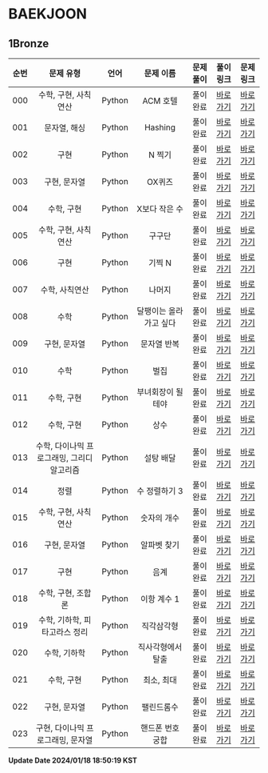 # BAEKJOON

## 1Bronze

| 순번 | 문제 유형 | 언어 | 문제 이름 | 문제 풀이 | 풀이 링크 | 문제 링크 |
| :--: |:--: |:--: |:--: |:--: |:--: |:--: |
|000|수학, 구현, 사칙연산|Python|ACM 호텔|풀이완료|[바로가기](https://github.com/westreed/ProgrammersAlgorithm/blob/main/BAEKJOON/1Bronze/ACM%20%ED%98%B8%ED%85%94.py)|[바로가기](https://www.acmicpc.net/problem/10250)|
|001|문자열, 해싱|Python|Hashing|풀이완료|[바로가기](https://github.com/westreed/ProgrammersAlgorithm/blob/main/BAEKJOON/1Bronze/Hashing.py)|[바로가기](https://www.acmicpc.net/problem/15829)|
|002|구현|Python|N 찍기|풀이완료|[바로가기](https://github.com/westreed/ProgrammersAlgorithm/blob/main/BAEKJOON/1Bronze/N%20%EC%B0%8D%EA%B8%B0.py)|[바로가기](https://www.acmicpc.net/problem/2741)|
|003|구현, 문자열|Python|OX퀴즈|풀이완료|[바로가기](https://github.com/westreed/ProgrammersAlgorithm/blob/main/BAEKJOON/1Bronze/OX%ED%80%B4%EC%A6%88.py)|[바로가기](https://www.acmicpc.net/problem/8958)|
|004|수학, 구현|Python|X보다 작은 수|풀이완료|[바로가기](https://github.com/westreed/ProgrammersAlgorithm/blob/main/BAEKJOON/1Bronze/X%EB%B3%B4%EB%8B%A4%20%EC%9E%91%EC%9D%80%20%EC%88%98.py)|[바로가기](https://www.acmicpc.net/problem/10871)|
|005|수학, 구현, 사칙연산|Python|구구단|풀이완료|[바로가기](https://github.com/westreed/ProgrammersAlgorithm/blob/main/BAEKJOON/1Bronze/%EA%B5%AC%EA%B5%AC%EB%8B%A8.py)|[바로가기](https://www.acmicpc.net/problem/2739)|
|006|구현|Python|기찍 N|풀이완료|[바로가기](https://github.com/westreed/ProgrammersAlgorithm/blob/main/BAEKJOON/1Bronze/%EA%B8%B0%EC%B0%8D%20N.py)|[바로가기](https://www.acmicpc.net/problem/2742)|
|007|수학, 사칙연산|Python|나머지|풀이완료|[바로가기](https://github.com/westreed/ProgrammersAlgorithm/blob/main/BAEKJOON/1Bronze/%EB%82%98%EB%A8%B8%EC%A7%80.py)|[바로가기](https://www.acmicpc.net/problem/3052)|
|008|수학|Python|달팽이는 올라가고 싶다|풀이완료|[바로가기](https://github.com/westreed/ProgrammersAlgorithm/blob/main/BAEKJOON/1Bronze/%EB%8B%AC%ED%8C%BD%EC%9D%B4%EB%8A%94%20%EC%98%AC%EB%9D%BC%EA%B0%80%EA%B3%A0%20%EC%8B%B6%EB%8B%A4.py)|[바로가기](https://www.acmicpc.net/problem/2869)|
|009|구현, 문자열|Python|문자열 반복|풀이완료|[바로가기](https://github.com/westreed/ProgrammersAlgorithm/blob/main/BAEKJOON/1Bronze/%EB%AC%B8%EC%9E%90%EC%97%B4%20%EB%B0%98%EB%B3%B5.py)|[바로가기](https://www.acmicpc.net/problem/2675)|
|010|수학|Python|벌집|풀이완료|[바로가기](https://github.com/westreed/ProgrammersAlgorithm/blob/main/BAEKJOON/1Bronze/%EB%B2%8C%EC%A7%91.py)|[바로가기](https://www.acmicpc.net/problem/2292)|
|011|수학, 구현|Python|부녀회장이 될테야|풀이완료|[바로가기](https://github.com/westreed/ProgrammersAlgorithm/blob/main/BAEKJOON/1Bronze/%EB%B6%80%EB%85%80%ED%9A%8C%EC%9E%A5%EC%9D%B4%20%EB%90%A0%ED%85%8C%EC%95%BC.py)|[바로가기](https://www.acmicpc.net/problem/2775)|
|012|수학, 구현|Python|상수|풀이완료|[바로가기](https://github.com/westreed/ProgrammersAlgorithm/blob/main/BAEKJOON/1Bronze/%EC%83%81%EC%88%98.py)|[바로가기](https://www.acmicpc.net/problem/2908)|
|013|수학, 다이나믹 프로그래밍, 그리디 알고리즘|Python|설탕 배달|풀이완료|[바로가기](https://github.com/westreed/ProgrammersAlgorithm/blob/main/BAEKJOON/1Bronze/%EC%84%A4%ED%83%95%20%EB%B0%B0%EB%8B%AC.py)|[바로가기](https://www.acmicpc.net/problem/2839)|
|014|정렬|Python|수 정렬하기 3|풀이완료|[바로가기](https://github.com/westreed/ProgrammersAlgorithm/blob/main/BAEKJOON/1Bronze/%EC%88%98%20%EC%A0%95%EB%A0%AC%ED%95%98%EA%B8%B0%203.py)|[바로가기](https://www.acmicpc.net/problem/10989)|
|015|수학, 구현, 사칙연산|Python|숫자의 개수|풀이완료|[바로가기](https://github.com/westreed/ProgrammersAlgorithm/blob/main/BAEKJOON/1Bronze/%EC%88%AB%EC%9E%90%EC%9D%98%20%EA%B0%9C%EC%88%98.py)|[바로가기](https://www.acmicpc.net/problem/2577)|
|016|구현, 문자열|Python|알파벳 찾기|풀이완료|[바로가기](https://github.com/westreed/ProgrammersAlgorithm/blob/main/BAEKJOON/1Bronze/%EC%95%8C%ED%8C%8C%EB%B2%B3%20%EC%B0%BE%EA%B8%B0.py)|[바로가기](https://www.acmicpc.net/problem/10809)|
|017|구현|Python|음계|풀이완료|[바로가기](https://github.com/westreed/ProgrammersAlgorithm/blob/main/BAEKJOON/1Bronze/%EC%9D%8C%EA%B3%84.py)|[바로가기](https://www.acmicpc.net/problem/2920)|
|018|수학, 구현, 조합론|Python|이항 계수 1|풀이완료|[바로가기](https://github.com/westreed/ProgrammersAlgorithm/blob/main/BAEKJOON/1Bronze/%EC%9D%B4%ED%95%AD%20%EA%B3%84%EC%88%98%201.py)|[바로가기](https://www.acmicpc.net/problem/11050)|
|019|수학, 기하학, 피타고라스 정리|Python|직각삼각형|풀이완료|[바로가기](https://github.com/westreed/ProgrammersAlgorithm/blob/main/BAEKJOON/1Bronze/%EC%A7%81%EA%B0%81%EC%82%BC%EA%B0%81%ED%98%95.py)|[바로가기](https://www.acmicpc.net/problem/4153)|
|020|수학, 기하학|Python|직사각형에서 탈출|풀이완료|[바로가기](https://github.com/westreed/ProgrammersAlgorithm/blob/main/BAEKJOON/1Bronze/%EC%A7%81%EC%82%AC%EA%B0%81%ED%98%95%EC%97%90%EC%84%9C%20%ED%83%88%EC%B6%9C.py)|[바로가기](https://www.acmicpc.net/problem/1085)|
|021|수학, 구현|Python|최소, 최대|풀이완료|[바로가기](https://github.com/westreed/ProgrammersAlgorithm/blob/main/BAEKJOON/1Bronze/%EC%B5%9C%EC%86%8C%2C%20%EC%B5%9C%EB%8C%80.py)|[바로가기](https://www.acmicpc.net/problem/10818)|
|022|구현, 문자열|Python|팰린드롬수|풀이완료|[바로가기](https://github.com/westreed/ProgrammersAlgorithm/blob/main/BAEKJOON/1Bronze/%ED%8C%B0%EB%A6%B0%EB%93%9C%EB%A1%AC%EC%88%98.py)|[바로가기](https://www.acmicpc.net/problem/1259)|
|023|구현, 다이나믹 프로그래밍, 문자열|Python|핸드폰 번호 궁합|풀이완료|[바로가기](https://github.com/westreed/ProgrammersAlgorithm/blob/main/BAEKJOON/1Bronze/%ED%95%B8%EB%93%9C%ED%8F%B0%20%EB%B2%88%ED%98%B8%20%EA%B6%81%ED%95%A9.py)|[바로가기](https://www.acmicpc.net/problem/17202)|


**Update Date 2024/01/18 18:50:19 KST**